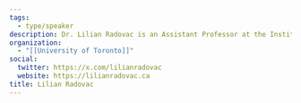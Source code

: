 ```yaml
---
tags:
  - type/speaker
description: Dr. Lilian Radovac is an Assistant Professor at the Institute of Communication, Culture, Information and Technology at the University of Toronto Mississauga.
organization:
  - "[[University of Toronto]]"
social:
  twitter: https://x.com/lilianradovac
  website: https://lilianradovac.ca
title: Lilian Radovac
---
```

